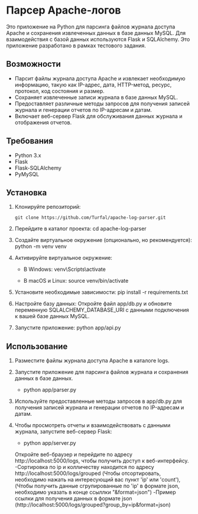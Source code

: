 # Парсер Apache-логов

Это приложение на Python для парсинга файлов журнала доступа Apache и сохранения извлеченных данных в базе данных MySQL. Для взаимодействия с базой данных используются Flask и SQLAlchemy. Это приложение разработано в рамках тестового задания.

## Возможности

- Парсит файлы журнала доступа Apache и извлекает необходимую информацию, такую как IP-адрес, дата, HTTP-метод, ресурс, протокол, код состояния и размер.
- Сохраняет извлеченные записи журнала в базе данных MySQL.
- Предоставляет различные методы запросов для получения записей журнала и генерации отчетов по IP-адресам и датам.
- Включает веб-сервер Flask для обслуживания данных журнала и отображения отчетов.

## Требования

- Python 3.x
- Flask
- Flask-SQLAlchemy
- PyMySQL

## Установка

1. Клонируйте репозиторий:

   ```shell
   git clone https://github.com/Turfal/apache-log-parser.git
   ```
   
2. Перейдите в каталог проекта:
   cd apache-log-parser

3. Создайте виртуальное окружение (опционально, но рекомендуется):
   python -m venv venv

4. Активируйте виртуальное окружение:
   - В Windows:
     venv\Scripts\activate

   - В macOS и Linux:
     source venv/bin/activate

5. Установите необходимые зависимости:
     pip install -r requirements.txt

6. Настройте базу данных:
    Откройте файл app/db.py и обновите переменную SQLALCHEMY_DATABASE_URI с данными подключения к вашей базе данных MySQL.

7. Запустите приложение:
    python app/api.py

## Использование

1. Разместите файлы журнала доступа Apache в каталоге logs.

2. Запустите приложение для парсинга файлов журнала и сохранения данных в базе данных.
   - python app/parser.py

3. Используйте предоставленные методы запросов в app/db.py для получения записей журнала и генерации отчетов по IP-адресам и датам.

4. Чтобы просмотреть отчеты и взаимодействовать с данными журнала, запустите веб-сервер Flask:
   - python app/server.py

   Откройте веб-браузер и перейдите по адресу http://localhost:5000/logs, чтобы получить доступ к веб-интерфейсу.
   -Сортировка по ip и колличеству находится по адресу http://localhost:5000/logs/grouped (Чтобы отсортировать, необходимо нажать на интересующий вас пункт 'ip' или 'count'), (Чтобы получить данные сгрупированные по 'ip' в формате json, необходимо указать в конце ссыллки "&format=json")
   -Пример ссылки для получения данных в формате json (http://localhost:5000/logs/grouped?group_by=ip&format=json)
   
